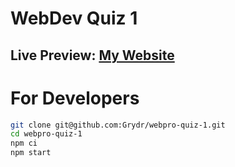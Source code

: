 # WebDev Quiz 1

## Live Preview: [My Website](https://grydr.github.io/webpro-quiz-1/)

# For Developers
```bash
git clone git@github.com:Grydr/webpro-quiz-1.git
cd webpro-quiz-1
npm ci
npm start
```